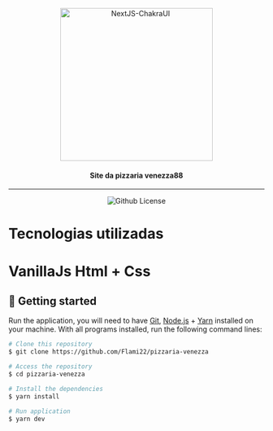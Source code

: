 <br>
<div align="center">
  <img width="300" alt="NextJS-ChakraUI" src="https://avatars.githubusercontent.com/u/63281362?v=4" />

  <h4 align="center">
     Site da pizzaria venezza88 
  </h4>
</div>

---

<p align="center">
 
 
  <img alt="Github License" src="https://img.shields.io/github/license/eugustavo/youtube-nextjs-design-system" />
</p>
<h1>Tecnologias utilizadas<h1>
<P>VanillaJs
 Html + Css
</p>

## 🚀 Getting started

Run the application, you will need to have [Git](https://git-scm.com), [Node.js](https://nodejs.org) + [Yarn](https://yarnpkg.com) installed on your machine. With all programs installed, run the following command lines:

```bash
# Clone this repository
$ git clone https://github.com/Flami22/pizzaria-venezza

# Access the repository
$ cd pizzaria-venezza

# Install the dependencies
$ yarn install

# Run application
$ yarn dev
```
